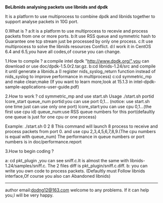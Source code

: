 __BeLibnids analysing packets use libnids and dpdk__

It is a platform to use multiprocess to combine dpdk and libnids together to support analyse packets in 10G port.

0.What is ?
  a:It is a platform to use multiprocess to recevie and process packets from one or more ports.
  b:It use RSS queue and symmetric hash to Guarantee one tcp stream just be processed by only one process.
  c:It use multiprocess to solve the libnids resources Conflict.
  d:I work it in CentOS 6.4 and 6.5,you have all codes,of course you can change.

1.How to compile ?
  a:compile intel dpdk "http://www.dpdk.org/",you can download or use doc/dpdk-1.5.0r2.tar.gz.
  b:cd libnids-1.24/src and compile it until generate a libnids.a
  (I register nids_syslog_return function instead of nids_syslog to improve performance in multiprocess)
  c:cd symmetric_mp and make clean;make
  (If you want to learn more,look at 15.1.3 in intel-dpdk-sample-applications-user-guide.pdf)

2.How to work ?
  cd symmetric_mp and use start.sh
  Usage ./start.sh portid lcore_start queue_num
  portid:you can use port 0,1... (notice: use start.sh one time just can use only one port)
  lcore_start:you can use cpu 0,1...(the first use cpu id)
  queue_num:use RSS queue numbers for this port(defaultly one queue is just for one cpu or one process)

  Example:
 ./start.sh 0 2 8
 This command will launch 8 process to receive and process packets from port 0.
 and use cpu 2,3,4,5,6,7,8,9.(The cpu numbers is equal with queue_num)
 The performance in queue numbers or port numbers is in doc/performance.report

3.How to begin coding ?

  a: cd pkt_plugin ,you can see sniff.c.It is almost the same with libnids-1.24/samples/sniff.c.
  The 2 files diff is pkt_plugin/sniff.c.diff.
  b: you can write you own code to process packets.
  (Defaultly must Follow libnids interface,Of course you also can Abandoned libnids)

-----------------------------------------------------------

author email:dodng12@163.com
welcome to any problems.
If it can help you,I will be very happy.
